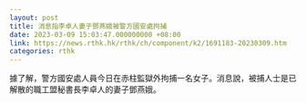 ```yaml
---
layout: post
title: 消息指李卓人妻子鄧燕娥被警方國安處拘捕
date: 2023-03-09 15:03:47.000000000 +08:00
link: https://news.rthk.hk/rthk/ch/component/k2/1691183-20230309.htm
categories: rthk
---
```


據了解，警方國安處人員今日在赤柱監獄外拘捕一名女子。消息說，被捕人士是已解散的職工盟秘書長李卓人的妻子鄧燕娥。
